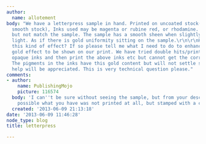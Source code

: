 ```yaml
---
author:
  name: allotement
body: "We have a letterpress sample in hand. Printed on uncoated stock(highly calibrated
  smooth stock), Inks used may be magenta or rubine red, or rhodamine. We can print
  but not match the sample. The sample has a smooth sheen when slightly tilted in
  light. As if there is gold uniformity sitting on the sample.\r\n\r\nHas anyone seen
  this kind of effect? If so please tell me what I need to do to enhance this smooth
  gold effect to be shown on our print. We have tried double hits/printing on transparent
  opaque inks and then print the above inks etc but cannot get the correct result.
  The pigments in the inks have this gold content but will not settle smoothly. Any
  help will be appreciated. This is very technical question please."
comments:
- author:
    name: PublishingMojo
    picture: 116574
  body: 'I can''t be sure without seeing the sample, but from your description it''s
    possible what you have was not printed at all, but stamped with a colored foil. '
  created: '2013-06-09 21:13:18'
date: '2013-06-09 11:46:28'
node_type: blog
title: letterpress

---
```

